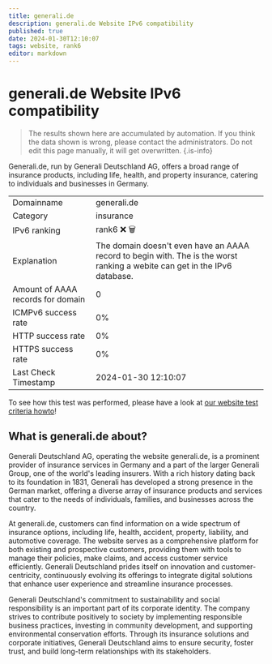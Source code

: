 ```yaml
---
title: generali.de
description: generali.de Website IPv6 compatibility
published: true
date: 2024-01-30T12:10:07
tags: website, rank6
editor: markdown
---
```


# generali.de Website IPv6 compatibility

> The results shown here are accumulated by automation. If you think the data shown is wrong, please contact the administrators. 
> Do not edit this page manually, it will get overwritten.
{.is-info}

Generali.de, run by Generali Deutschland AG, offers a broad range of insurance products, including life, health, and property insurance, catering to individuals and businesses in Germany.


|   |   |
| - | - |
| Domainname | generali.de
| Category | insurance |
| IPv6 ranking | rank6 :x: :wastebasket: |
| Explanation | The domain doesn't even have an AAAA record to begin with. The is the worst ranking a webite can get in the IPv6 database. |
| Amount of AAAA records for domain | 0 |
| ICMPv6 success rate | 0%|
| HTTP success rate | 0% |
| HTTPS success rate | 0% |
| Last Check Timestamp | 2024-01-30 12:10:07 |

To see how this test was performed, please have a look at [our website test criteria howto](/howto/testcriteria/website)!


## What is generali.de about?
Generali Deutschland AG, operating the website generali.de, is a prominent provider of insurance services in Germany and a part of the larger Generali Group, one of the world's leading insurers. With a rich history dating back to its foundation in 1831, Generali has developed a strong presence in the German market, offering a diverse array of insurance products and services that cater to the needs of individuals, families, and businesses across the country.

At generali.de, customers can find information on a wide spectrum of insurance options, including life, health, accident, property, liability, and automotive coverage. The website serves as a comprehensive platform for both existing and prospective customers, providing them with tools to manage their policies, make claims, and access customer service efficiently. Generali Deutschland prides itself on innovation and customer-centricity, continuously evolving its offerings to integrate digital solutions that enhance user experience and streamline insurance processes.

Generali Deutschland's commitment to sustainability and social responsibility is an important part of its corporate identity. The company strives to contribute positively to society by implementing responsible business practices, investing in community development, and supporting environmental conservation efforts. Through its insurance solutions and corporate initiatives, Generali Deutschland aims to ensure security, foster trust, and build long-term relationships with its stakeholders.
